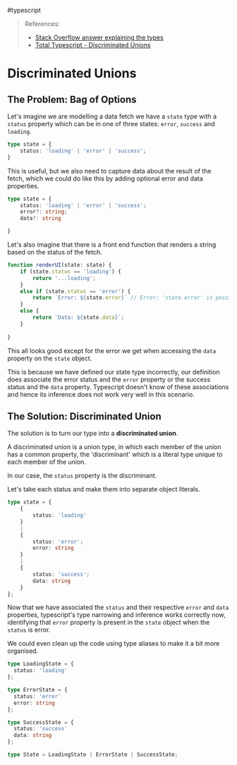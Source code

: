 #typescript
>References: 
> - [Stack Overflow answer explaining the types](https://stackoverflow.com/questions/38855908/naming-of-typescript-union-and-intersection-types)
> - [Total Typescript - Discriminated Unions](https://www.totaltypescript.com/books/total-typescript-essentials/unions-literals-and-narrowing#discriminated-unions)

# Discriminated Unions

## The Problem: Bag of Options

Let's imagine we are modelling a data fetch we have a `state` type with a `status`  property which can be in one of three states: `error`, `success` and `loading`.

```typescript
type state = {
	status: 'loading' | 'error' | 'success';
}
```

This is useful, but we also need to capture data about the result of the fetch, which we could do like this by adding optional error and data properties. 

```typescript
type state = {
	status: 'loading' | 'error' | 'success';
	error?: string;
	data?: string

}
```

Let's also imagine that there is a front end function that renders a string based on the status of the fetch.

```typescript
function renderUI(state: state) {
	if (state.status == 'loading') {
		return '...loading';
	}
	else if (state.status == 'error') {
		return `Error: ${state.error}` // Error: 'state.error' is possibly 'undefined'.
	}
	else {
		return `Data: ${state.data}`;
	}
	
}
```

This all looks good except for the error we get when accessing the `data` property on the `state` object.

This is because we have defined our state type incorrectly, our definition does associate the error status and the `error` property or the success status and the `data` property. Typescript doesn't know of these associations and hence its inference does not work very well in this scenario.

## The Solution: Discriminated Union

The solution is to turn our type into a **discriminated union**.

A discriminated union is a union type, in which each member of the union has a common property, the 'discriminant' which is a literal type unique to each member of the union.

In our case, the `status` property is the discriminant.

Let's take each status and make them into separate object literals.

```typescript
type state = {
	{
		status: 'loading'
	} 
	|
	{
		status: 'error';
		error: string
	}
	|
	{
		status: 'success';
		data: string
	}
};
```

Now that we have associated the `status` and their respective `error` and `data`  properties, typescript's type narrowing and inference works correctly now, identifying that `error` property is present in the `state` object when the `status` is error.

We could even clean up the code using type aliases to make it a bit more organised.

```typescript
type LoadingState = {
  status: 'loading'
};

type ErrorState = {
  status: 'error'
  error: string
};

type SuccessState = {
  status: 'success'
  data: string
};

type State = LoadingState | ErrorState | SuccessState;
```
